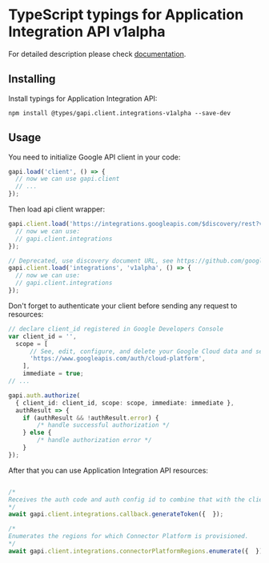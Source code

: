 # TypeScript typings for Application Integration API v1alpha


For detailed description please check [documentation](http://www.google.com).

## Installing

Install typings for Application Integration API:

```
npm install @types/gapi.client.integrations-v1alpha --save-dev
```

## Usage

You need to initialize Google API client in your code:

```typescript
gapi.load('client', () => {
  // now we can use gapi.client
  // ...
});
```

Then load api client wrapper:

```typescript
gapi.client.load('https://integrations.googleapis.com/$discovery/rest?version=v1alpha', () => {
  // now we can use:
  // gapi.client.integrations
});
```

```typescript
// Deprecated, use discovery document URL, see https://github.com/google/google-api-javascript-client/blob/master/docs/reference.md#----gapiclientloadname----version----callback--
gapi.client.load('integrations', 'v1alpha', () => {
  // now we can use:
  // gapi.client.integrations
});
```

Don't forget to authenticate your client before sending any request to resources:

```typescript
// declare client_id registered in Google Developers Console
var client_id = '',
  scope = [
      // See, edit, configure, and delete your Google Cloud data and see the email address for your Google Account.
      'https://www.googleapis.com/auth/cloud-platform',
    ],
    immediate = true;
// ...

gapi.auth.authorize(
  { client_id: client_id, scope: scope, immediate: immediate },
  authResult => {
    if (authResult && !authResult.error) {
        /* handle successful authorization */
    } else {
        /* handle authorization error */
    }
});
```

After that you can use Application Integration API resources: <!-- TODO: make this work for multiple namespaces -->

```typescript

/*
Receives the auth code and auth config id to combine that with the client id and secret to retrieve access tokens from the token endpoint. Returns either a success or error message when it's done.
*/
await gapi.client.integrations.callback.generateToken({  });

/*
Enumerates the regions for which Connector Platform is provisioned.
*/
await gapi.client.integrations.connectorPlatformRegions.enumerate({  });
```
